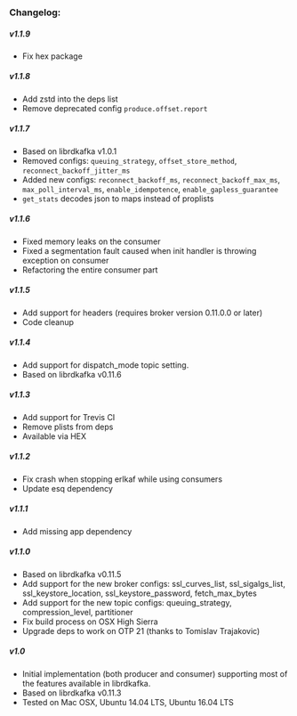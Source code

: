 ### Changelog:

##### v1.1.9

- Fix hex package

##### v1.1.8

- Add zstd into the deps list
- Remove deprecated config `produce.offset.report`

##### v1.1.7 

- Based on librdkafka v1.0.1
- Removed configs: `queuing_strategy`, `offset_store_method`, `reconnect_backoff_jitter_ms`
- Added new configs: `reconnect_backoff_ms`, `reconnect_backoff_max_ms`, `max_poll_interval_ms`, `enable_idempotence`, `enable_gapless_guarantee`
- `get_stats` decodes json to maps instead of proplists

##### v1.1.6

- Fixed memory leaks on the consumer
- Fixed a segmentation fault caused when init handler is throwing exception on consumer
- Refactoring the entire consumer part

##### v1.1.5

- Add support for headers (requires broker version 0.11.0.0 or later)
- Code cleanup

##### v1.1.4

- Add support for dispatch_mode topic setting.
- Based on librdkafka v0.11.6

##### v1.1.3

- Add support for Trevis CI
- Remove plists from deps
- Available via HEX

##### v1.1.2

- Fix crash when stopping erlkaf while using consumers
- Update esq dependency

##### v1.1.1

- Add missing app dependency

##### v1.1.0

- Based on librdkafka v0.11.5
- Add support for the new broker configs: ssl_curves_list, ssl_sigalgs_list, ssl_keystore_location, ssl_keystore_password, fetch_max_bytes
- Add support for the new topic configs: queuing_strategy, compression_level, partitioner
- Fix build process on OSX High Sierra
- Upgrade deps to work on OTP 21 (thanks to Tomislav Trajakovic)

##### v1.0

- Initial implementation (both producer and consumer) supporting most of the features available in librdkafka.
- Based on librdkafka v0.11.3
- Tested on Mac OSX, Ubuntu 14.04 LTS, Ubuntu 16.04 LTS
